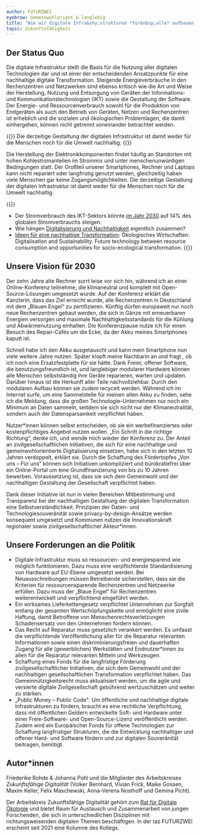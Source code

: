 ```yaml
---
author: FUTURZWEI
eyebrow: Gemeinwohlorient & langlebig
title: "Wie wir digitale Infra&shy;strukturen *für&nbsp;alle* aufbauen können"
topic: Zukunftsfähigkeit
---
```


## Der Status Quo

Die digitale Infrastruktur stellt die Basis für die Nutzung aller digitalen Technologien dar und ist einer der entscheidenden Ansatzpunkte für eine nachhaltige digitale Transformation. Steigende Energieverbräuche in den Rechenzentren und Netzwerken sind ebenso kritisch wie die Art und Weise der Herstellung, Nutzung und Entsorgung von Geräten der Informations- und Kommunikationstechnologien (IKT) sowie die Gestaltung der Software. Der Energie- und Ressourcenverbrauch sowohl für die Produktion von Endgeräten als auch den Betrieb von Geräten, Netzen und Rechenzentren ist erheblich und die sozialen und ökologischen Problemlagen, die damit einhergehen, können nicht getrennt voneinander betrachtet werden.

{{<pullquote>}}
Die derzeitige Gestaltung der digitalen Infrastruktur ist damit weder für die Menschen noch für die Umwelt nachhaltig. 
{{</pullquote>}}

Die Herstellung der Elektronikkomponenten findet häufig an Standorten mit hohen Kohlestromanteilen im Strommix und unter menschenunwürdigen Bedingungen statt. Der Großteil unserer Smartphones, Rechner und Laptops kann nicht repariert oder langfristig genutzt werden, gleichzeitig haben viele Menschen gar keine Zugangsmöglichkeiten. Die derzeitige Gestaltung der digitalen Infrastruktur ist damit weder für die Menschen noch für die Umwelt nachhaltig. 

{{<infobox>}}
- Der Stromverbrauch des IKT-Sektors könnte [im Jahr 2030](https://www.nature.com/articles/d41586-018-06610-y) auf 14% des globalen Stromverbrauchs steigen.
- Wie hängen [Digitalisierung und Nachhaltigkeit](https://www.oekom.de/buch/was-bits-und-baeume-verbindet-9783962381493) eigentlich zusammen?
- [Ideen für eine nachhaltige Transformation](https://www.oekologisches-wirtschaften.de/index.php/oew/issue/view/161): Ökologisches Wirtschaften: Digitalisation and Sustainability. Future technology between resource consumption and opportunities for socio-ecological transformation. 
{{</infobox>}}

## Unsere Vision für 2030

Der zehn Jahre alte Rechner surrt leise vor sich hin, während ich an einer Online-Konferenz teilnehme, die klimaneutral und komplett mit Open-Source-Lösungen umgesetzt wurde. Auf der Konferenz erklärt die Kanzlerin, dass das Ziel erreicht wurde, alle Rechenzentren in Deutschland mit dem „Blauen Engel“ zu zertifizieren. Künftig dürfen europaweit nur noch neue Rechenzentren gebaut werden, die sich in Gänze mit erneuerbaren Energien versorgen und maximale Nachhaltigkeitsstandards für die Kühlung und Abwärmenutzung einhalten. Die Konferenzpause nutze ich für einen Besuch des Repair-Cafés um die Ecke, da der Akku meines Smartphones kaputt ist.

Schnell habe ich den Akku ausgetauscht und kann mein Smartphone nun viele weitere Jahre nutzen. Später klopft meine Nachbarin an und fragt , ob ich noch eine Ersatzfestplatte für sie hätte. Dank Freier, offener Software, die benutzungsfreundlich ist, und langlebiger modularer Hardware können alle Menschen selbstständig ihre Geräte reparieren, warten und updaten. Darüber hinaus ist die Herkunft aller Teile nachvollziehbar. Durch den modularen Aufbau können sie zudem recycelt werden. Während ich im Internet surfe, um eine Sammelstelle für meinen alten Akku zu finden, sehe ich die Meldung, dass die großen Technologie-Unternehmen nur noch ein Minimum an Daten sammeln, seitdem sie sich nicht nur der Klimaneutralität, sondern auch der Datensparsamkeit verpflichtet haben.

Nutzer\*innen können selbst entscheiden, ob sie ein werbefinanziertes oder kostenpflichtiges Angebot nutzen wollen. „Ein Schritt in die richtige Richtung“, denke ich, und wende mich wieder der Konferenz zu. Der Anteil an zivilgesellschaftlichen Initiativen, die sich für eine nachhaltige und gemeinwohlorientierte Digitalisierung einsetzen, habe sich in den letzten 10 Jahren verdoppelt, erklärt sie. Durch die Schaffung des Fördertopfes „Von uns – Für uns“ können sich Initiativen unkompliziert und bürokratiefrei über ein Online-Portal um eine Grundfinanzierung von bis zu 10 Jahren bewerben. Voraussetzung ist, dass sie sich dem Gemeinwohl und der nachhaltigen Gestaltung der Gesellschaft verpflichtet haben.

Dank dieser Initiative ist nun in vielen Bereichen Mitbestimmung und Transparenz bei der nachhaltigen Gestaltung der digitalen Transformation eine Selbstverständlichkeit. Prinzipien der Daten- und Technologiesouveränität sowie privacy-by-design-Ansätze werden konsequent umgesetzt und Kommunen nutzen die Innovationskraft regionaler sowie zivilgesellschaftlicher Akteur\*innen. 


## Unsere Forderungen an die Politik

- Digitale Infrastruktur muss so ressourcen- und energiesparend wie möglich funktionieren. Dazu muss eine verpflichtende Standardisierung von Hardware auf EU-Ebene umgesetzt werden. Bei Neuausschreibungen müssen Betreibende sicherstellen, dass sie die Kriterien für ressourcensparende Rechenzentren und Netzwerke erfüllen. Dazu muss der „Blaue Engel“ für Rechenzentren weiterentwickelt und verpflichtend eingeführt werden.
- Ein wirksames Lieferkettengesetz verpflichtet Unternehmen zur Sorgfalt entlang der gesamten Wertschöpfungskette und ermöglicht eine zivile Haftung, damit Betroffene von Menschenrechtsverletzungen Schadensersatz von den Unternehmen fordern können. 
- Das Recht auf Reparatur muss gesetzlich verankert werden. Es umfasst die verpflichtende Veröffentlichung aller für die Reparatur relevanten Informationen sowie einen diskriminierungsfreien und dauerhaften Zugang für alle (gewerblichen) Werkstätten und Endnutzer\*innen zu allen für die Reparatur relevanten Mitteln und Werkzeugen. 
- Schaffung eines Fonds für die langfristige Förderung zivilgesellschaftlicher Initiativen, die sich dem Gemeinwohl und der nachhaltigen gesellschaftlichen Transformation verpflichtet haben. Das Gemeinnützigkeitsrecht muss aktualisiert werden, um die agile und versierte digitale Zivilgesellschaft gebührend wertzuschätzen und weiter zu stärken.
- „Public Money – Public Code": Um öffentliche und nachhaltige digitale Infrastrukturen zu fördern, braucht es eine rechtliche Verpflichtung, dass mit öffentlichen Geldern entwickelte Soft- und Hardware unter einer Freie-Software- und Open-Source-Lizenz veröffentlicht werden. Zudem wird ein Europäischer Fonds für offene Technologien zur Schaffung langfristiger Strukturen, die die Entwicklung nachhaltiger und offener Hard- und Software fördern und zur digitalen Souveränität beitragen, benötigt. 

## Autor\*innen

Friederike Rohde & Johanna Pohl und die Mitglieder des Arbeitskreises _Zukunftsfähige Digitalität_ (Volker Bernhard, Vivian Frick, Maike Gossen, Maxim Keller, Felix Maschewski, Anna-Verena Nosthoff und Gemina Picht).

Der Arbeitskreis Zukunftsfähige Digitalität gehört zum [Rat für Digitale Ökologie](http://ratfuerdigitaleoekologie.org/) und bietet Raum für Austausch und Zusammenarbeit von jungen Forschenden, die sich in unterschiedlichen Disziplinen mit richtungsweisenden digitalen Themen beschäftigen. In der taz FUTURZWEI erscheint seit 2021 eine Kolumne des Kollegs.
